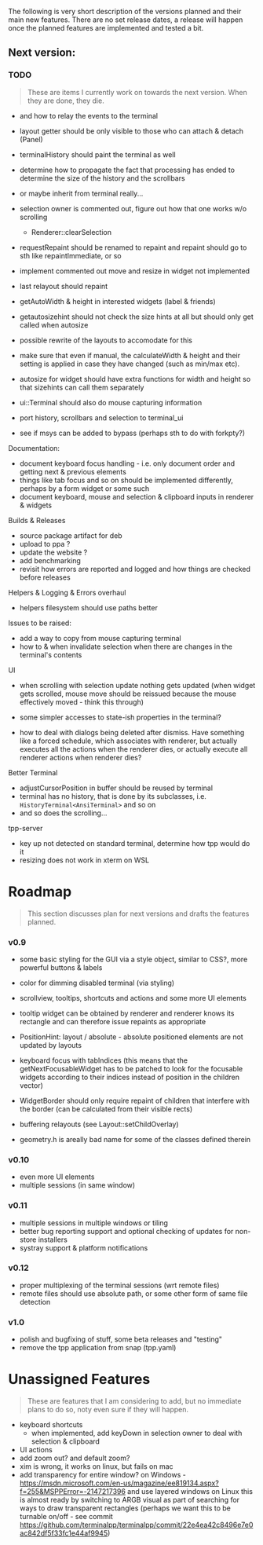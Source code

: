 ﻿The following is very short description of the versions planned and their main new features. There are no set release dates, a release will happen once the planned features are implemented and tested a bit.

## Next version:

### TODO

> These are items I currently work on towards the next version. When they are done, they die.  

- and how to relay the events to the terminal 

- layout getter should be only visible to those who can attach & detach (Panel)

- terminalHistory should paint the terminal as well
- determine how to propagate the fact that processing has ended to determine the size of the history and the scrollbars
- or maybe inherit from terminal really... 


- selection owner is commented out, figure out how that one works w/o scrolling
    - Renderer::clearSelection

- requestRepaint should be renamed to repaint and repaint should go to sth like repaintImmediate, or so
- implement commented out move and resize in widget not implemented
- last relayout should repaint
- getAutoWidth & height in interested widgets (label & friends)
- getautosizehint should not check the size hints at all but should only get called when autosize
- possible rewrite of the layouts to accomodate for this


- make sure that even if manual, the calculateWidth & height and their setting is applied in case they have changed (such as min/max etc).
- autosize for widget should have extra functions for width and height so that sizehints can call them separately


- ui::Terminal should also do mouse capturing information

- port history, scrollbars and selection to terminal_ui

- see if msys can be added to bypass (perhaps sth to do with forkpty?)

Documentation:

- document keyboard focus handling - i.e. only document order and getting next & previous elements
- things like tab focus and so on should be implemented differently, perhaps by a form widget or some such
- document keyboard, mouse and selection & clipboard inputs in renderer & widgets

Builds & Releases

- source package artifact for deb
- upload to ppa ? 
- update the website ? 
- add benchmarking
- revisit how errors are reported and logged and how things are checked before releases

Helpers & Logging & Errors overhaul

- helpers filesystem should use paths better

Issues to be raised:

- add a way to copy from mouse capturing terminal
- how to & when invalidate selection when there are changes in the terminal's contents

UI 

- when scrolling with selection update nothing gets updated (when widget gets scrolled, mouse move should be reissued because the mouse effectively moved - think this through)

- some simpler accesses to state-ish properties in the terminal? 

- how to deal with dialogs being deleted after dismiss. Have something like a forced schedule, which associates with renderer, but actually executes all the actions when the renderer dies, or actually execute all renderer actions when renderer dies? 

Better Terminal 

- adjustCursorPosition in buffer should be reused by terminal
- terminal has no history, that is done by its subclasses, i.e. `HistoryTerminal<AnsiTerminal>` and so on
- and so does the scrolling...

tpp-server

- key up not detected on standard terminal, determine how tpp would do it
- resizing does not work in xterm on WSL

# Roadmap

> This section discusses plan for next versions and drafts the features planned. 

### v0.9

- some basic styling for the GUI via a style object, similar to CSS?, more powerful buttons & labels
- color for dimming disabled terminal (via styling)
- scrollview, tooltips, shortcuts and actions and some more UI elements
- tooltip widget can be obtained by renderer and renderer knows its rectangle and can therefore issue repaints as appropriate
- PositionHint: layout / absolute - absolute positioned elements are not updated by layouts
- keyboard focus with tabIndices (this means that the getNextFocusableWidget has to be patched to look for the focusable widgets according to their indices instead of position in the children vector)

- WidgetBorder should only require repaint of children that interfere with the border (can be calculated from their visible rects)
- buffering relayouts (see Layout::setChildOverlay)

- geometry.h is areally bad name for some of the classes defined therein


### v0.10

- even more UI elements
- multiple sessions (in same window)

### v0.11

- multiple sessions in multiple windows or tiling
- better bug reporting support and optional checking of updates for non-store installers
- systray support & platform notifications

### v0.12

- proper multiplexing of the terminal sessions (wrt remote files)
- remote files should use absolute path, or some other form of same file detection

### v1.0

- polish and bugfixing of stuff, some beta releases and "testing"
- remove the tpp application from snap (tpp.yaml)

# Unassigned Features

> These are features that I am considering to add, but no immediate plans to do so, noty even sure if they will happen.  

- keyboard shortcuts
  - when implemented, add keyDown in selection owner to deal with selection & clipboard
- UI actions
- add zoom out? and default zoom? 
- xim is wrong, it works on linux, but fails on mac
- add transparency for entire window? on Windows - https://msdn.microsoft.com/en-us/magazine/ee819134.aspx?f=255&MSPPError=-2147217396 and use layered windows
  on Linux this is almost ready by switching to ARGB visual as part of searching for ways to draw transparent rectangles (perhaps we want this to be turnable on/off - see commit https://github.com/terminalpp/terminalpp/commit/22e4ea42c8496e7e0ac842df5f33fc1e44af9945)




